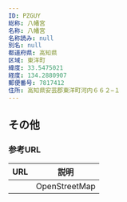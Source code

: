 ```yaml
---
ID: PZGUY
総称: 八幡宮
名称: 八幡宮
名称読み: null
別名: null
都道府県: 高知県
区域: 東洋町
緯度: 33.5475021
経度: 134.2880907
郵便番号: 7817412
住所: 高知県安芸郡東洋町河内６６２−１
---
```


## その他

### 参考URL

| URL | 説明          |
| --- | ------------- |
|     | OpenStreetMap |
